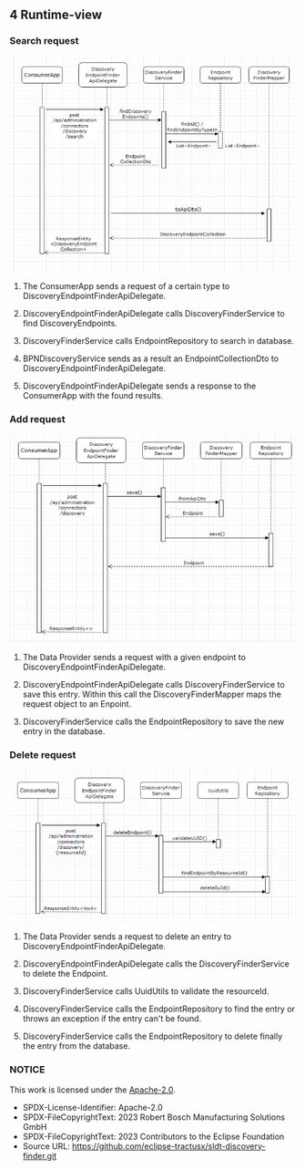 ## 4 Runtime-view

### Search request

![](media/SearchFlow.PNG)

1.  The ConsumerApp sends a request of a certain type to
    DiscoveryEndpointFinderApiDelegate.

2.  DiscoveryEndpointFinderApiDelegate calls DiscoveryFinderService to
    find DiscoveryEndpoints.

3.  DiscoveryFinderService calls EndpointRepository to search in
    database.

4.  BPNDiscoveryService sends as a result an EndpointCollectionDto to
    DiscoveryEndpointFinderApiDelegate.

5.  DiscoveryEndpointFinderApiDelegate sends a response to the
    ConsumerApp with the found results.

### Add request

![](media/AddFlow.PNG)

1.  The Data Provider sends a request with a given endpoint to
    DiscoveryEndpointFinderApiDelegate.

2.  DiscoveryEndpointFinderApiDelegate calls DiscoveryFinderService to
    save this entry. Within this call the DiscoveryFinderMapper maps the
    request object to an Enpoint.

3.  DiscoveryFinderService calls the EndpointRepository to save the new
    entry in the database.

### Delete request

![](media/DeleteFlow.PNG)

1.  The Data Provider sends a request to delete an entry to
    DiscoveryEndpointFinderApiDelegate.

2.  DiscoveryEndpointFinderApiDelegate calls the DiscoveryFinderService
    to delete the Endpoint.

3.  DiscoveryFinderService calls UuidUtils to validate the resourceId.

4.  DiscoveryFinderService calls the EndpointRepository to find the
    entry or throws an exception if the entry can't be found.

5.  DiscoveryFinderService calls the EndpointRepository to delete
    finally the entry from the database.

### NOTICE

This work is licensed under the [Apache-2.0](https://www.apache.org/licenses/LICENSE-2.0).

- SPDX-License-Identifier: Apache-2.0
- SPDX-FileCopyrightText: 2023 Robert Bosch Manufacturing Solutions GmbH
- SPDX-FileCopyrightText: 2023 Contributors to the Eclipse Foundation
- Source URL: https://github.com/eclipse-tractusx/sldt-discovery-finder.git